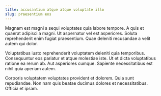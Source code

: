 ```yaml
---
title: accusantium atque atque voluptate illo
slug: praesentium eos
---
```


Magnam est magni a sequi voluptates quia labore tempore. A quis et quaerat adipisci a magni. Ut aspernatur vel est asperiores. Soluta reprehenderit enim fugiat praesentium. Quae deleniti recusandae a velit autem qui dolor.

Voluptatibus iusto reprehenderit voluptatem deleniti quia temporibus. Consequuntur eos pariatur et atque molestiae iste. Ut et dicta voluptatibus ratione ea rerum ab. Aut asperiores cumque. Sapiente necessitatibus est nihil quia aperiam autem.

Corporis voluptatem voluptates provident et dolorem. Quia sunt repudiandae. Non nam quis beatae ducimus dolores et necessitatibus. Officia et ipsam.

